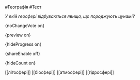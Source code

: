 #Географія #Тест

*У якій геосфері відбуваються явища, що породжують цунамі?*

{noChangeVote on}

{preview on}

{hideProgress on}

{shareEnable off}

{hideCount on}

[[літосфері]]
[[біосфері]]
[[атмосфері]]
[[гідросфері]]
